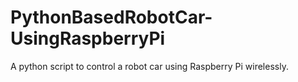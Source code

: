 # PythonBasedRobotCar-UsingRaspberryPi
A python script to control a robot car using Raspberry Pi  wirelessly.

